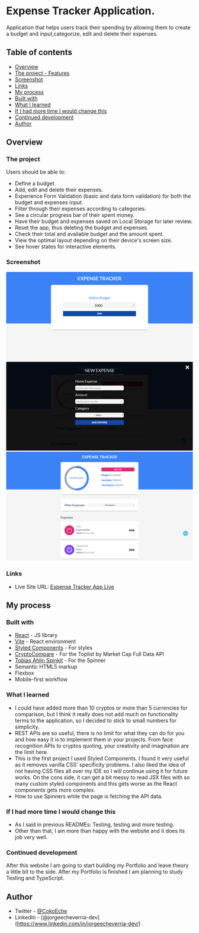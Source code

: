 # Expense Tracker Application.

Application that helps users track their spending by allowing them to create a budget and input,categorize, edit and delete their expenses.

## Table of contents

  - [Overview](#overview)
  - [The project - Features](#the-project)
  - [Screenshot](#screenshot)
  - [Links](#links)
  - [My process](#my-process)
  - [Built with](#built-with)
  - [What I learned](#what-i-learned)
  - [If I had more time I would change this](#if-i-had-more-time-i-would-change-this)
  - [Continued development](#continued-development)
  - [Author](#author)

## Overview

### The project

Users should be able to:

- Define a budget.
- Add, edit and delete their expenses.
- Experience Form Validation (basic and data form validation) for both the budget and expenses input.
- Filter through their expenses according to categories.
- See a circular progress bar of their spent money.
- Have their budget and expenses saved on Local Storage for later review.
- Reset the app, thus deleting the budget and expenses.
- Check their total and available budget and the amount spent.
- View the optimal layout depending on their device's screen size.
- See hover states for interactive elements.

### Screenshot

![Screenshot of the project1](./src/img/expense-tracker-screenshot1.png)
![Screenshot of the project2](./src/img/expense-tracker-screenshot2.png)
![Screenshot of the project3](./src/img/expense-tracker-screenshot3.png)

### Links

- Live Site URL: [Expense Tracker App Live](https://expenses-tracker-jee.netlify.app/)

## My process

### Built with

- [React](https://reactjs.org/) - JS library
- [Vite]([https://create-react-app.dev/](https://vitejs.dev/)) - React environment
- [Styled Components](https://styled-components.com/) - For styles
- [CryptoCompare](https://www.cryptocompare.com/) - For the Toplist by Market Cap Full Data API
- [Tobias Ahlin Spinkit](https://tobiasahlin.com/spinkit/) - For the Spinner
- Semantic HTML5 markup
- Flexbox
- Mobile-first workflow

### What I learned

- I could have added more than 10 cryptos or more than 5 currencies for comparison, but I think it really does not add much on functionality terms to the application, so I decided to stick to small numbers for simplicity.
- REST APIs are so useful, there is no limit for what they can do for you and how easy it is to implement them in your projects. From face recognition APIs to cryptos quoting, your creativity and imagination are the limit here.
- This is the first project I used Styled Components. I found it very useful as it removes vanilla CSS' specificity problems. I also liked the idea of not having CSS files all over my IDE so I will continue using it for future works. On the cons side, it can get a bit messy to read JSX files with so many custom styled components and this gets worse as the React components gets more complex.
- How to use Spinners while the page is fetching the API data.

### If I had more time I would change this

- As I said in previous READMEs: Testing, testing and more testing.
- Other than that, I am more than happy with the website and it does its job very well.

### Continued development

After this website I am going to start building my Portfolio and leave theory a little bit to the side. After my Portfolio is finished I am planning to study Testing and TypeScript.

## Author

- Twitter - [@CokoEche](https://twitter.com/CokoEche)
- LinkedIn - [@jorgeecheverria-dev] (https://www.linkedin.com/in/jorgeecheverria-dev/)
